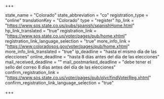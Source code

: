 +++

state_name = "Colorado"
state_abbreviation = "co"
registration_type = "online"
translationKey = "Colorado"
type = "register"
hp_link = "https://www.sos.state.co.us/pubs/spanish/spanishHome.html"
hp_link_translated = "true"
registration_link = "https://www.sos.state.co.us/voter/pages/pub/home.xhtml"
registration_link_language_selection = "true"
more_info_link = "https://www.coloradosos.gov/voter/pages/pub/home.xhtml"
more_info_link_translated = "true"
ip_deadline = "hasta el mismo día de las elecciones"
online_deadline = "hasta 8 días antes del día de las elecciones"
mail_received_deadline = ""
mail_postmarked_deadline = "debe tener el sello del correo 8 días antes del día de las elecciones"
confirm_registration_link = "https://www.sos.state.co.us/voter/pages/pub/olvr/findVoterReg.xhtml"
confirm_registration_link_language_selection = "true"

+++